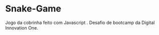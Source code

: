 # Snake-Game
Jogo da cobrinha feito com Javascript . Desafio de bootcamp da Digital Innovation One.
